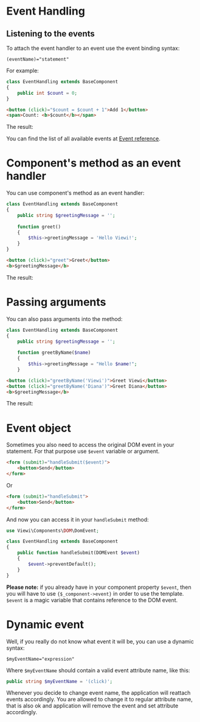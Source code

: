 # Event Handling

## Listening to the events

To attach the event handler to an event use the event binding syntax:

```
(eventName)="statement"
```

For example:

```php
class EventHandling extends BaseComponent
{
    public int $count = 0;
}
```

```html
<button (click)="$count = $count + 1">Add 1</button>
<span>Count: <b>$count</b></span>
```

The result:

<EventHandling />

You can find the list of all available events at 
<a href="https://developer.mozilla.org/en-US/docs/Web/Events" target="_blank" rel="noopener noreferrer">Event reference</a>.

# Component's method as an event handler

You can use component's method as an event handler:

```php
class EventHandling extends BaseComponent
{
    public string $greetingMessage = '';
    
    function greet()
    {
        $this->greetingMessage = 'Hello Viewi!';
    }
}
```

```html
<button (click)="greet">Greet</button>
<b>$greetingMessage</b>
```

The result:

<GreetExample />

# Passing arguments

You can also pass arguments into the method:

```php
class EventHandling extends BaseComponent
{
    public string $greetingMessage = '';
    
    function greetByName($name)
    {
        $this->greetingMessage = "Hello $name!";
    }
```

```html
<button (click)="greetByName('Viewi')">Greet Viewi</button>
<button (click)="greetByName('Diana')">Greet Diana</button>
<b>$greetingMessage</b>
```

The result:

<GreetByNameExample />

# Event object

Sometimes you also need to access the original DOM event in your statement. For that purpose use `$event` variable or argument.

```html
<form (submit)="handleSubmit($event)">
    <button>Send</button>
</form>
```

Or

```html
<form (submit)="handleSubmit">
    <button>Send</button>
</form>
```

And now you can access it in your `handleSubmit` method:

```php
use Viewi\Components\DOM\DomEvent;

class EventHandling extends BaseComponent
{
    public function handleSubmit(DOMEvent $event)
    {
        $event->preventDefault();
    }
}
```

**Please note:** if you already have in your component property `$event`, then you will have to use `{$_component->event}` in order to use the template. `$event` is a magic variable that contains reference to the DOM event.

# Dynamic event

Well, if you really do not know what event it will be, you can use a dynamic syntax: 

`$myEventName="expression"`

Where `$myEventName` should contain a valid event attribute name, like this:

```php
public string $myEventName = '(click)';
```

Whenever you decide to change event name, the application will reattach events accordingly. You are allowed to change it to regular attribute name, that is also ok and application will remove the event and set attribute accordingly.